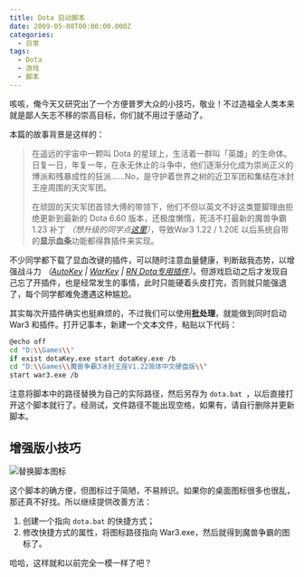 ```yaml
---
title: Dota 启动脚本
date: 2009-05-08T00:00:00.000Z
categories:
  - 日常
tags:
  - Dota
  - 游戏
  - 脚本
---
```


咳咳，俺今天又研究出了一个方便普罗大众的小技巧，敬业！不过造福全人类本来就是鄙人矢志不移的崇高目标，你们就不用过于感动了。

本篇的故事背景是这样的：

> 在遥远的宇宙中一颗叫 Dota 的星球上，生活着一群叫「英雄」的生命体。日复一日，年复一年，在永无休止的斗争中，他们逐渐分化成为崇尚正义的博派和残暴成性的狂派……No，是守护着世界之树的近卫军团和集结在冰封王座周围的天灾军团。
> 
> 在顽固的天灾军团首领大傅的带领下，他们不但以英文不好这类蹩脚理由拒绝更新到最新的 Dota 6.60 版本，还极度懒惰，死活不打最新的魔兽争霸 1.23 补丁 *（想升级的同学点[这里](http://news.replays.net/page/20090320/1414684.html "Replays 提供的 1.23 升级补丁（Size: 5M）")）*，导致War3 1.22 / 1.20E 以后系统自带的**显示血条**功能都得靠插件来实现。

不少同学都下载了显血改键的插件，可以随时注意血量健康，判断敌我态势，以增强战斗力 *（[AutoKey](http://news.replays.net/page/20090506/1418206.html) | [WarKey](http://www.warkey.org/) | [RN Dota专用插件](http://news.replays.net/page/20090506/1418209.html)）*。但游戏启动之后才发现自己忘了开插件，也是经常发生的事情，此时只能硬着头皮打完，否则就只能强退了，每个同学都难免遭遇这种尴尬。

其实每次开插件确实也挺麻烦的，不过我们可以使用**批处理**，就能做到同时启动 War3 和插件。打开记事本，新建一个文本文件，粘贴以下代码：

~~~bash
@echo off  
cd "D:\\Games\\"  
if exist dotaKey.exe start dotaKey.exe /b  
cd "D:\\Games\\魔兽争霸3冰封王座V1.22简体中文硬盘版\\"  
start war3.exe /b
~~~

注意将脚本中的路径替换为自己的实际路径，然后另存为 `dota.bat `，以后直接打开这个脚本就行了。经测试，文件路径不能出现空格，如果有，请自行删除并更新脚本。

## 增强版小技巧

![替换脚本图标](https://media.kaerozhi.com/2025/06/6243d0789081d9dfe3ac7dbc6faaf22d.png)

这个脚本的确方便，但图标过于简陋，不易辨识。如果你的桌面图标很多也很乱，那还真不好找。所以继续提供改善方法：

1. 创建一个指向  `dota.bat` 的快捷方式；
2. 修改快捷方式的属性，将图标路径指向 War3.exe，然后就得到魔兽争霸的图标了。

哈哈，这样就和以前完全一模一样了吧？
